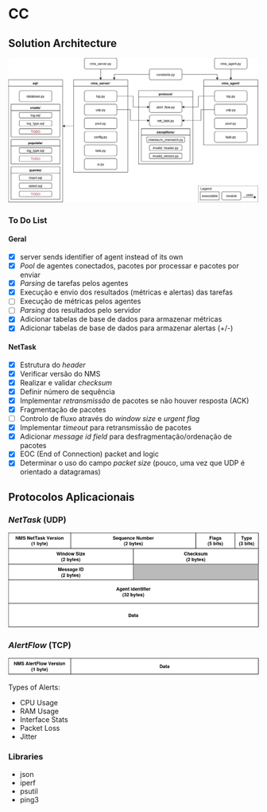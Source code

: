 # CC

## Solution Architecture

![Solution Architecture](report/img/architecture.png)

### To Do List

#### Geral

- [x] server sends identifier of agent instead of its own
- [x] *Pool* de agentes conectados, pacotes por processar e pacotes por enviar
- [x] *Parsing* de tarefas pelos agentes
- [x] Execução e envio dos resultados (métricas e alertas) das tarefas
- [ ] Execução de métricas pelos agentes
- [ ] *Parsing* dos resultados pelo servidor
- [x] Adicionar tabelas de base de dados para armazenar métricas
- [x] Adicionar tabelas de base de dados para armazenar alertas (+/-)

#### NetTask

- [x] Estrutura do *header*
- [x] Verificar versão do NMS
- [x] Realizar e validar *checksum*
- [x] Definir número de sequência
- [x] Implementar *retransmissão* de pacotes se não houver resposta (ACK)
- [x] Fragmentação de pacotes
- [ ] Controlo de fluxo através do *window size* e *urgent flag*
- [x] Implementar *timeout* para retransmissão de pacotes
- [x] Adicionar *message id field* para desfragmentação/ordenação de pacotes
- [x] EOC (End of Connection) packet and logic
- [x] Determinar o uso do campo *packet size* (pouco, uma vez que UDP é orientado a datagramas)

## Protocolos Aplicacionais

### *NetTask* (UDP)

![NetTask Header](report/img/nettask_header.png)

### *AlertFlow* (TCP)

![AlertFlow Header](report/img/alertflow_header.png)

Types of Alerts:
- CPU Usage
- RAM Usage
- Interface Stats
- Packet Loss
- Jitter

### Libraries

- json
- iperf
- psutil
- ping3
